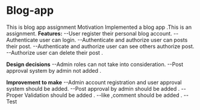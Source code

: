 # Blog-app
This is blog app assignment
Motivation
Implemented a blog app .This is an assignment.
**Features:**
--User register their personal blog account.
--Authenticate user can login.
--Authenticate and authorize user can posts their post.
--Authenticate and authorize user can see others authorize post.
--Authorize user can delete their post .

**Design decisions**
--Admin roles can not take into consideration.
--Post approval system by admin not added .

**Improvement to make**
--Admin account registration and user approval system should be added.
--Post approval by admin should be added .
--Proper Validation should be added .
--like ,comment should be added .
--Test 
